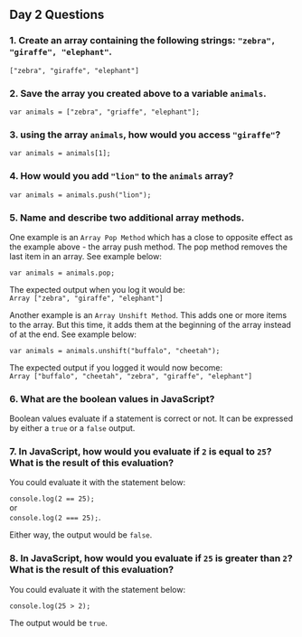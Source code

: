## Day 2 Questions

### 1. Create an array containing the following strings: `"zebra", "giraffe", "elephant"`.

`["zebra", "giraffe", "elephant"]`

### 2. Save the array you created above to a variable `animals`.

`var animals = ["zebra", "griaffe", "elephant"];`


### 3. using the array `animals`, how would you access `"giraffe"`?

`var animals = animals[1];`

### 4. How would you add `"lion"` to the `animals` array?

`var animals = animals.push("lion");`

### 5. Name and describe two additional array methods.

One example is an `Array Pop Method` which has a close to opposite effect as the example above - the array push method. The pop method removes the last item in an array. See example below:

`var animals = animals.pop;`

The expected output when you log it would be:<br>
`Array ["zebra", "giraffe", "elephant"]`

Another example is an `Array Unshift Method`. This adds one or more items to the array. But this time, it adds them at the beginning of the array instead of at the end. See example below:

`var animals = animals.unshift("buffalo", "cheetah");`

The expected output if you logged it would now become:<br>
`Array ["buffalo", "cheetah", "zebra", "giraffe", "elephant"]`

### 6. What are the boolean values in JavaScript?

Boolean values evaluate if a statement is correct or not. It can be expressed by either a `true` or a `false` output.

### 7. In JavaScript, how would you evaluate if `2` is equal to `25`? What is the result of this evaluation?

You could evaluate it with the statement below:

`console.log(2 == 25);`<br>
or<br>
`console.log(2 === 25);`.

Either way, the output would be `false`.

### 8. In JavaScript, how would you evaluate if `25` is greater than `2`? What is the result of this evaluation?

You could evaluate it with the statement below:<br>

`console.log(25 > 2);`

The output would be `true`.
